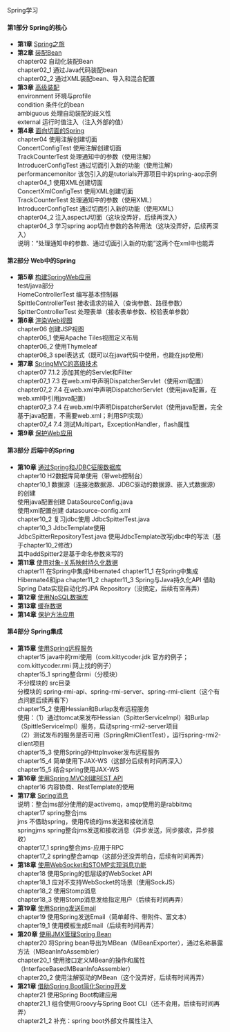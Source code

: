 Spring学习  
#### 第1部分 Spring的核心
- **第1章** [Spring之旅]()  
- **第2章** [装配Bean]()  
chapter02 自动化装配Bean  
chapter02_1 通过Java代码装配bean  
chapter02_2 通过XML装配bean、导入和混合配置  
- **第3章** [高级装配]()  
environment 环境与profile  
condition 条件化的bean  
ambiguous 处理自动装配的歧义性  
external 运行时值注入（注入外部的值）  
- **第4章** [面向切面的Spring]()  
chapter04 使用注解创建切面  
ConcertConfigTest 使用注解创建切面  
TrackCounterTest 处理通知中的参数（使用注解）  
IntroducerConfigTest 通过切面引入新的功能（使用注解）  
performancemonitor 该包引入的是tutorials开源项目中的spring-aop示例  
chapter04_1 使用XML创建切面  
ConcertXmlConfigTest 使用XML创建切面  
TrackCounterTest 处理通知中的参数（使用XML）  
IntroducerConfigTest 通过切面引入新的功能（使用XML）  
chapter04_2 注入aspectJ切面（这块没弄好，后续再深入）  
chapter04_3 学习spring aop切点参数的各种用法（这块没弄好，后续再深入）  
说明：“处理通知中的参数、通过切面引入新的功能”这两个在xml中也能弄  
#### 第2部分 Web中的Spring
- **第5章** [构建SpringWeb应用]()  
test/java部分  
HomeControllerTest 编写基本控制器  
SpittleControllerTest 接收请求的输入（查询参数、路径参数）  
SpitterControllerTest 处理表单（接收表单参数、校验表单参数）  
- **第6章** [渲染Web视图]()  
chapter06 创建JSP视图  
chapter06_1 使用Apache Tiles视图定义布局  
chapter06_2 使用Thymeleaf  
chapter06_3 spel表达式（既可以在java代码中使用，也能在jsp使用）  
- **第7章** [SpringMVC的高级技术]()  
chapter07 7.1.2 添加其他的Servlet和Filter  
chapter07_1 7.3 在web.xml中声明DispatcherServlet（使用xml配置）  
chapter07_2 7.4 在web.xml中声明DispatcherServlet（使用java配置，在web.xml中引用java配置）  
chapter07_3 7.4 在web.xml中声明DispatcherServlet（使用java配置，完全基于java配置，不需要web.xml；利用SPI实现）  
chapter07_4 7.4 测试Multipart，ExceptionHandler，flash属性  
- **第9章** [保护Web应用]()  
#### 第3部分 后端中的Spring
- **第10章** [通过Spring和JDBC征服数据库]()  
chapter10 H2数据库简单使用（带web控制台）  
chapter10_1 数据源（连接池数据源、JDBC驱动的数据源、嵌入式数据源）的创建  
使用java配置创建 DataSourceConfig.java  
使用xml配置创建 datasource-config.xml  
chapter10_2 复习jdbc使用 JdbcSpitterTest.java  
chapter10_3 JdbcTemplate使用  
JdbcSpitterRepositoryTest.java 使用JdbcTemplate改写jdbc中的写法（基于chapter10_2修改）  
其中addSpitter2是基于命名参数来写的  
- **第11章** [使用对象-关系映射持久化数据]()  
chapter11 在Spring中集成Hibernate4
chapter11_1 在Spring中集成Hibernate4和jpa
chapter11_2 chapter11_3 Spring与Java持久化API 借助Spring Data实现自动化的JPA Repository（没搞定，后续有空再弄）  
- **第12章** [使用NoSQL数据库]()  
- **第13章** [缓存数据]()  
- **第14章** [保护方法应用]()  
#### 第4部分 Spring集成
- **第15章** [使用Spring远程服务]()  
chapter15 java中的rmi使用（com.kittycoder.jdk 官方的例子；com.kittycoder.rmi 网上找的例子）  
chapter15_1 spring整合rmi（分模块）  
不分模块的 src目录  
分模块的 spring-rmi-api、spring-rmi-server、spring-rmi-client（这个有点问题后续再看下）  
chapter15_2 使用Hessian和Burlap发布远程服务  
使用：（1）通过tomcat来发布Hessian（SpitterServiceImpl）和Burlap（SpittleServiceImpl）服务，启动spring-rmi2-server项目  
（2）测试发布的服务是否可用（SpringRmiClientTest），运行spring-rmi2-client项目  
chapter15_3 使用Spring的HttpInvoker发布远程服务  
chapter15_4 简单使用下JAX-WS（这部分后续有时间再深入）  
chapter15_5 结合spring使用JAX-WS  
- **第16章** [使用Spring MVC创建REST API]()  
chapter16 内容协商、RestTemplate的使用  
- **第17章** [Spring消息]()  
说明：整合jms部分使用的是activemq，amqp使用的是rabbitmq  
chapter17 spring整合jms  
jms 不借助spring，使用传统的jms发送和接收消息  
springjms spring整合jms发送和接收消息（异步发送，同步接收，异步接收）  
chapter17_1 spring整合jms-应用于RPC  
chapter17_2 spring整合amqp（这部分还没弄明白，后续有时间再弄）  
- **第18章** [使用WebSocket和STOMP实现消息功能]()  
chapter18 使用Spring的低层级的WebSocket API  
chapter18_1 应对不支持WebSocket的场景（使用SockJS）  
chapter18_2 使用Stomp消息  
chapter18_3 使用Stomp消息发给指定用户（后续有时间再弄）  
- **第19章** [使用Spring发送Email]()  
chapter19 使用Spring发送Email（简单邮件、带附件、富文本）  
chapter19_1 使用模板生成Email（后续有时间再弄）  
- **第20章** [使用JMX管理Spring Bean]()  
chapter20 将Spring bean导出为MBean（MBeanExporter），通过名称暴露方法（MBeanInfoAssembler）  
chapter20_1 使用接口定义MBean的操作和属性（InterfaceBasedMBeanInfoAssembler）  
chapter20_2 使用注解驱动的MBean（这个没弄好，后续有时间再弄）  
- **第21章** [借助Spring Boot简化Spring开发]()  
chapter21 使用Spring Boot构建应用  
chapter21_1 组合使用Groovy与Spring Boot CLI（还不会用，后续有时间再弄）  
chapter21_2 补充：spring boot外部文件属性注入
